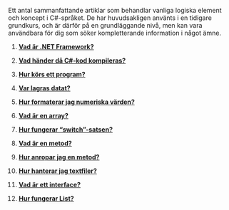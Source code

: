 Ett antal sammanfattande artiklar som behandlar vanliga logiska element och koncept i C#-språket. De har huvudsakligen använts i en tidigare grundkurs, och är därför på en grundläggande nivå, men kan vara användbara för dig som söker kompletterande information i något ämne.

1. **[Vad är .NET Framework?](https://github.com/1dv024/kursinnehall/resurser/vad-ar-dotnet-framework.pdf)**

2. **[Vad händer då C#-kod kompileras?](https://github.com/1dv024/kursinnehall/resurser/vad-hander-da-csharp-kod-kompileras.pdf)**

3. **[Hur körs ett program?](https://github.com/1dv024/kursinnehall/resurser/hur-kors-ett-program.pdf)**

4. **[Var lagras datat?](https://github.com/1dv024/kursinnehall/resurser/var-lagras-datat.pdf)**

5. **[Hur formaterar jag numeriska värden?](https://github.com/1dv024/kursinnehall/resurser/hur-formaterar-jag-numeriska-varden.pdf)**

6. **[Vad är en array?](https://github.com/1dv024/kursinnehall/resurser/vad-ar-en-array.pdf)**

7. **[Hur fungerar “switch”-satsen?](https://github.com/1dv024/kursinnehall/resurser/hur-fungerar-switch-satsen.pdf)**

8. **[Vad är en metod?](https://github.com/1dv024/kursinnehall/resurser/vad-ar-en-metod.pdf)**

9. **[Hur anropar jag en metod?](https://github.com/1dv024/kursinnehall/resurser/hur-anropar-jag-en-metod.pdf)**

10. **[Hur hanterar jag textfiler?](https://github.com/1dv024/kursinnehall/resurser/hur-hanterar-jag-textfiler.pdf)**

11. **[Vad är ett interface?](https://github.com/1dv024/kursinnehall/resurser/vad-ar-ett-interface.pdf)**

12. **[Hur fungerar List<T>?](https://github.com/1dv024/kursinnehall/resurser/hur-fungerar-list.pdf)**
